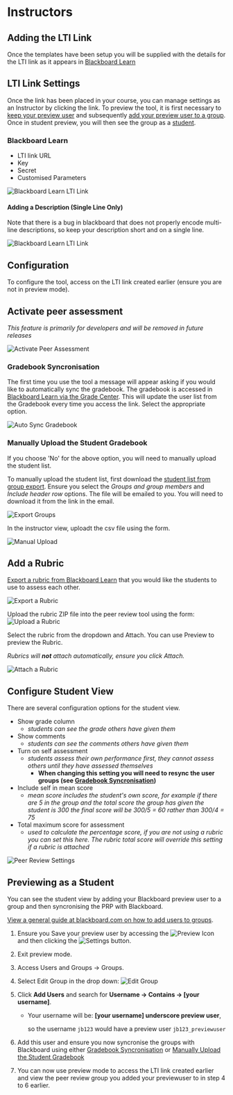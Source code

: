 # Instructors

## Adding the LTI Link

Once the templates have been setup you will be supplied with the details for the LTI link as it appears in [Blackboard Learn](https://uonline.newcastle.edu.au/webapps/portal/execute/tabs/tabAction?tab_tab_group_id=_301_1)

## LTI Link Settings

Once the link has been placed in your course, you can manage settings as an Instructor by clicking the link.  To preview the tool, it is first necessary to [keep your preview user](http://en-us.help.blackboard.com/Learn/Instructor/Courses/Student_Preview#Keep_the_preview_user_and_data) and subsequently
[add your preview user to a group](#previewing-as-a-student).  Once in student preview, you will then see the group as a [student](Students).

### Blackboard Learn

* LTI link URL
* Key
* Secret
* Customised Parameters

![Blackboard Learn LTI Link](images/bb_lti_link.png "1.0 Blackboard Learn LTI Link Settings")

#### Adding a Description (Single Line Only)

Note that there is a bug in blackboard that does not properly encode multi-line descriptions, so keep your description short and on a single line.

![Blackboard Learn LTI Link](images/bb_lti_link_desc.png "1.1 Blackboard Learn LTI Link Description")

## Configuration

To configure the tool, access on the LTI link created earlier (ensure you are not in preview mode).

## Activate peer assessment
_This feature is primarily for developers and will be removed in future releases_

![Activate Peer Assessment](images/bb_activate_pa.png )

### Gradebook Syncronisation

The first time you use the tool a message will appear asking if you would like to automatically sync the gradebook. The gradebook is accessed in [Blackboard Learn via the Grade Center](http://en-us.help.blackboard.com/Learn/Instructor/Grade/Navigate_Grading). This will update the user list from the Gradebook every time you access the link. Select the appropriate option.  

![Auto Sync Gradebook](images/bb_auto_sync.png)

### Manually Upload the Student Gradebook

If you choose 'No' for the above option, you will need to manually upload the student list.

To manually upload the student list, first download the [student list from group export](https://en-us.help.blackboard.com/Learn/Instructor/Interact/Course_Groups/080_Import_and_Export_Groups). Ensure you select the _Groups and group members_ and _Include header row_ options. The file will be emailed to you. You will need to download it from the link in the email.

![Export Groups](images/bb_export_groups.png)

In the instructor view, uploadt the csv file using the form.

![Manual Upload](images/bb_upload_student_list.png)

## Add a Rubric ##

[Export a rubric from Blackboard Learn](https://en-us.help.blackboard.com/Learn/Instructor/Grade/Rubrics#Import_and_export_rubrics) that you would like the students to use to assess each other.

![Export a Rubric](images/bb_export_rubric.png)

Upload the rubric ZIP file into the peer review tool using the form:
![Upload a Rubric](images/bb_upload_rubric.png)

Select the rubric from the dropdown and Attach. You can use Preview to preview the Rubric.

_Rubrics will ***not*** attach automatically, ensure you click Attach._

![Attach a Rubric](images/bb_attach_rubric.png)

## Configure Student View

There are several configuration options for the student view.

* Show grade column
    * _students can see the grade others have given them_
* Show comments
    * _students can see the comments others have given them_
* Turn on self assessment
    * _students assess their own performance first, they cannot assess others until they have assessed themselves_
      * **When changing this setting you will need to resync the user groups (see [Gradebook Syncronisation](#gradebook-syncronisation))**
* Include self in mean score
    * _mean score includes the student's own score, for example if there are 5 in the group and the total score the group has given the student is 300 the final score will be 300/5 = 60 rather than 300/4 = 75_
* Total maximum score for assessment
    * _used to calculate the percentage score, if you are not using a rubric you can set this here. The rubric total
      score will override this setting if a rubric is attached_

![Peer Review Settings](images/bb_pa_settings.png)

## Previewing as a Student

You can see the student view by adding your Blackboard preview user to a group and then syncronising the PRP with Blackboard.

[View a general guide at blackboard.com on how to add users to groups](https://www.blackboard.com/quicktutorials/bb9_groups_create_groups_add_students.htm).

1.  Ensure you Save your preview user by accessing the ![Preview Icon](images/bb_preview.png)  and then clicking the ![Settings](images/bb_prev_settings.png) button.
2.  Exit preview mode.
  3. Access Users and Groups -> Groups.
4.  Select Edit Group in the drop down:
      ![Edit Group](images/bb_edit_group_dd.png)

5.  Click **Add Users** and search for **Username -> Contains -> [your username]**.
      * Your username will be:
              **[your username] underscore preview user**,

        so the username ```jb123``` would have a preview user ```jb123_previewuser```

6. Add this user and ensure you now syncronise the groups with Blackboard using either [Gradebook Syncronisation](#gradebook-syncronisation) or [Manually Upload the Student Gradebook](#manually-upload-the-student-gradebook)

7. You can now use preview mode to access the LTI link created earlier and view the peer review group you added your previewuser to in step 4 to 6 earlier.

